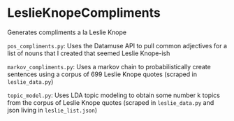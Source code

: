 # LeslieKnopeCompliments
Generates compliments a la Leslie Knope

`pos_compliments.py`: Uses the Datamuse API to pull common adjectives for a list of nouns that I created that seemed Leslie Knope-ish

`markov_compliments.py`: Uses a markov chain to probabilistically create sentences using a corpus of 699 Leslie Knope quotes (scraped in `leslie_data.py`)

`topic_model.py`: Uses LDA topic modeling to obtain some number k topics from the corpus of Leslie Knope quotes (scraped in `leslie_data.py` and json living in `leslie_list.json`)
